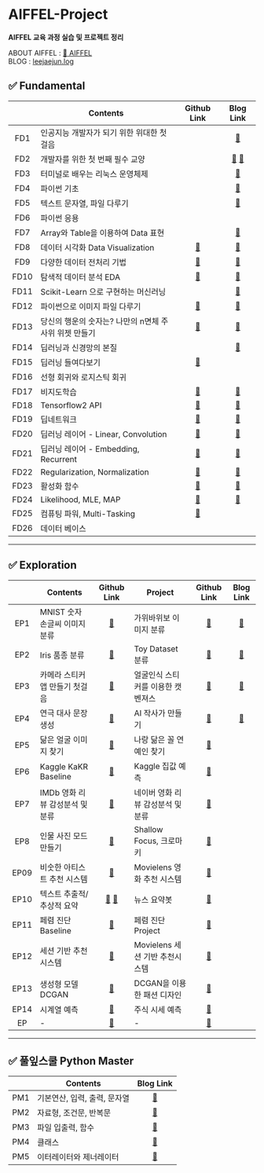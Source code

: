 # AIFFEL-Project
__AIFFEL 교육 과정 실습 및 프로젝트 정리__

ABOUT AIFFEL : [:school: AIFFEL](https://aiffel.io/)  
BLOG : [leejaejun.log](https://velog.io/@leejaejun)

## :white_check_mark: Fundamental
||Contents|Github Link|Blog Link|
|:----:|----|:----:|:----:|
|FD1|인공지능 개발자가 되기 위한 위대한 첫걸음||[:memo:](https://velog.io/@leejaejun/AIFFEL-FD-01-%EA%B0%9C%EB%B0%9C-%ED%99%98%EA%B2%BD)|
|FD2|개발자를 위한 첫 번째 필수 교양||[:memo:](https://velog.io/@leejaejun/AIFFEL-FD-01-Git-Github) [:memo:](https://velog.io/@leejaejun/AIFFEL-FD-01-2-Jupyter-Notebook-%EB%A7%88%ED%81%AC%EB%8B%A4%EC%9A%B4)|
|FD3|터미널로 배우는 리눅스 운영체제||[:memo:](https://velog.io/@leejaejun/AIFFEL-FD-02-%EB%A6%AC%EB%88%85%EC%8A%A4-%EC%9A%B4%EC%98%81%EC%B2%B4%EC%A0%9C)|
|FD4|파이썬 기초||[:memo:](https://velog.io/@leejaejun/AIFFEL-FD-04-%ED%8C%8C%EC%9D%B4%EC%8D%ACPython-%EA%B8%B0%EC%B4%88)|
|FD5|텍스트 문자열, 파일 다루기||[:memo:](https://velog.io/@leejaejun/AIFFEL-FD-05-%EB%AC%B8%EC%9E%90%EC%97%B4-%ED%8C%8C%EC%9D%BC-%EB%8B%A4%EB%A3%A8%EA%B8%B0)|
|FD6|파이썬 응용|||
|FD7|Array와 Table을 이용하여 Data 표현||[:memo:](https://velog.io/@leejaejun/AIFFEL-FD-06-Numpy-Pandas)|
|FD8|데이터 시각화 Data Visualization|[:link:](https://github.com/jaejunlee96/AIFFEL-Project/blob/master/Fundamental/FD08_Data_Visualization.ipynb)|[:memo:]()|
|FD9|다양한 데이터 전처리 기법|[:link:](https://github.com/jaejunlee96/AIFFEL-Project/blob/master/Fundamental/FD09_Data_Preprocessing.ipynb)|[:memo:](https://velog.io/@leejaejun/AIFFEL-FD-08-%EB%8D%B0%EC%9D%B4%ED%84%B0-%EC%A0%84%EC%B2%98%EB%A6%AC-Data-Preprocessing)|
|FD10|탐색적 데이터 분석 EDA|[:link:](https://github.com/jaejunlee96/AIFFEL-Project/blob/master/Fundamental/FD10_EDA.ipynb)|[:memo:](https://velog.io/@leejaejun/AIFFEL-FD-09-%ED%83%90%EC%83%89%EC%A0%81-%EB%8D%B0%EC%9D%B4%ED%84%B0-%EB%B6%84%EC%84%9D-EDA)|
|FD11|Scikit-Learn 으로 구현하는 머신러닝||[:memo:](https://velog.io/@leejaejun/AIFFEL-FD-10-%EB%A8%B8%EC%8B%A0%EB%9F%AC%EB%8B%9D-%EC%95%8C%EA%B3%A0%EB%A6%AC%EC%A6%98%EA%B3%BC-Scikit-learn)|
|FD12|파이썬으로 이미지 파일 다루기|[:link:](https://github.com/jaejunlee96/AIFFEL-Project/blob/master/Fundamental/FD12_Image_with_Pillow_OpenCV.ipynb)|[:memo:](https://velog.io/@leejaejun/AIFFEL-FD-11-%ED%8C%8C%EC%9D%B4%EC%8D%AC%EC%9C%BC%EB%A1%9C-%EC%9D%B4%EB%AF%B8%EC%A7%80-%ED%8C%8C%EC%9D%BC-%EB%8B%A4%EB%A3%A8%EA%B8%B0-Pillow-OpenCV)|
|FD13|당신의 행운의 숫자는? 나만의 n면체 주사위 위젯 만들기|[:link:](https://github.com/jaejunlee96/AIFFEL-Project/blob/f8c42f660afa5b3ec3e6f626d3beab37f0e91a17/Fundamental/FD13_N-Syroid_Dice_with_Class.ipynb)|[:memo:](https://velog.io/@leejaejun/AIFFEL-FD-12-%EA%B0%9D%EC%B2%B4-%EC%A7%80%ED%96%A5-%ED%94%84%EB%A1%9C%EA%B7%B8%EB%9E%98%EB%B0%8D-OOP)|
|FD14|딥러닝과 신경망의 본질||[:memo:](https://velog.io/@leejaejun/AIFFEL-FD-13-%EB%94%A5%EB%9F%AC%EB%8B%9D%EA%B3%BC-%EC%8B%A0%EA%B2%BD%EB%A7%9D%EC%9D%98-%EB%B3%B8%EC%A7%88)|
|FD15|딥러닝 들여다보기|[:link:](https://github.com/jaejunlee96/AIFFEL-Project/blob/5f5b521e4551219cc35cc676a1a7a3f967de7dee/Fundamental/FD15_Deep_Learning_with_Numpy.ipynb)||
|FD16|선형 회귀와 로지스틱 회귀|||
|FD17|비지도학습|[:link:](https://github.com/jaejunlee96/AIFFEL-Project/blob/5f5b521e4551219cc35cc676a1a7a3f967de7dee/Fundamental/FD17_Unsupervised_Learning.ipynb)|[:memo:](https://velog.io/@leejaejun/AIFFEL-FD-14-%EB%B9%84%EC%A7%80%EB%8F%84%ED%95%99%EC%8A%B5-Unsupervised-Learning)|
|FD18|Tensorflow2 API|[:link:](https://github.com/jaejunlee96/AIFFEL-Project/blob/5f5b521e4551219cc35cc676a1a7a3f967de7dee/Fundamental/FD18_Tensorflow2_API.ipynb)|[:memo:](https://velog.io/@leejaejun/AIFFEL-FD-15-Tensorflow2-API)|
|FD19|딥네트워크|[:link:](https://github.com/jaejunlee96/AIFFEL-Project/blob/master/Fundamental/FD19_Deep_Network.ipynb)|[:memo:](https://velog.io/@leejaejun/AIFFEL-FD-16-%EB%94%A5%EB%84%A4%ED%8A%B8%EC%9B%8C%ED%81%AC)|
|FD20|딥러닝 레이어 - Linear, Convolution|[:link:](https://github.com/jaejunlee96/AIFFEL-Project/blob/master/Fundamental/FD20_Deep_Layer_Linear_Convolution.ipynb)|[:memo:](https://velog.io/@leejaejun/AIFFEL-FD-17-%EB%94%A5%EB%9F%AC%EB%8B%9D-%EB%A0%88%EC%9D%B4%EC%96%B4-Linear-Convolution)|
|FD21|딥러닝 레이어 - Embedding, Recurrent|[:link:](https://github.com/jaejunlee96/AIFFEL-Project/blob/master/Fundamental/FD21_Deep_Layer_Embedding_Recurrent.ipynb)|[:memo:](https://velog.io/@leejaejun/AIFFEL-FD-18-%EB%94%A5%EB%9F%AC%EB%8B%9D-%EB%A0%88%EC%9D%B4%EC%96%B4-Embedding-Recurrent)|
|FD22|Regularization, Normalization|[:link:](https://github.com/jaejunlee96/AIFFEL-Project/blob/master/Fundamental/FD22_Regularization_Normalization.ipynb)|[:memo:](https://velog.io/@leejaejun/AIFFEL-FD-19-Regularization-Normalization)|
|FD23|활성화 함수|[:link:](https://github.com/jaejunlee96/AIFFEL-Project/blob/master/Fundamental/FD23_Activation_Function.ipynb)|[:memo:](https://velog.io/@leejaejun/AIFFEL-FD-20-%ED%99%9C%EC%84%B1%ED%99%94-%ED%95%A8%EC%88%98%EC%9D%98-%EC%9D%B4%ED%95%B4)|
|FD24|Likelihood, MLE, MAP|[:link:](https://github.com/jaejunlee96/AIFFEL-Project/blob/master/Fundamental/FD24_Likelihood_MLE_MAP.ipynb)|[:memo:](https://velog.io/@leejaejun/AIFFEL-FD-21-LikelihoodMLE-MAP)|
|FD25|컴퓨팅 파워, Multi-Tasking|[:link:](https://github.com/jaejunlee96/AIFFEL-Project/blob/master/Fundamental/FD25_Multi-tasking.ipynb)||
|FD26|데이터 베이스||


----
## :white_check_mark: Exploration
||Contents|Github Link|Project|Github Link|Blog Link|
|:----:|----|:----:|----|:----:|:----:|
|EP1|MNIST 숫자 손글씨 이미지 분류|[:link:](https://github.com/jaejunlee96/AIFFEL-Project/blob/master/Exploration/EP01_MNIST.ipynb)|가위바위보 이미지 분류|[:link:](https://github.com/jaejunlee96/AIFFEL-Project/blob/master/Exploration/EP01_Rock-Paper-Scissors.ipynb)|[:memo:](https://velog.io/@leejaejun/AIFFEL-EP-01-Image-Classification)|
|EP2|Iris 품종 분류|[:link:](https://github.com/jaejunlee96/AIFFEL-Project/blob/master/Exploration/EP02_Iris_Classification.ipynb)|Toy Dataset 분류|[:link:](https://github.com/jaejunlee96/AIFFEL-Project/blob/master/Exploration/EP02_Toy_Dataset_Classification.ipynb)|[:memo:](https://github.com/jaejunlee96/AIFFEL-Project/blob/master/Exploration/EP04_Text_Generation_Shakespeare.ipynb)|
|EP3|카메라 스티커앱 만들기 첫걸음|[:link:](https://github.com/jaejunlee96/AIFFEL-Project/blob/master/Exploration/EP03_Face_Recognition_Sticker_Application.ipynb)|얼굴인식 스티커를 이용한 캣벤져스|[:link:](https://github.com/jaejunlee96/AIFFEL-Project/blob/master/Exploration/EP03_Face_Recognition_Cat_Avengers.ipynb)|[:memo:](https://velog.io/@leejaejun/AIFFEL-EP-03-Face-Recognition)|
|EP4|연극 대사 문장 생성|[:link:](https://github.com/jaejunlee96/AIFFEL-Project/blob/master/Exploration/EP04_Text_Generation_Shakespeare.ipynb)|AI 작사가 만들기|[:link:](https://github.com/jaejunlee96/AIFFEL-Project/blob/master/Exploration/EP04_Text_Generation_Shakespeare.ipynb)|[:memo:](https://velog.io/@leejaejun/AIFFEL-EP-02-Text-Generation)|
|EP5|닮은 얼굴 이미지 찾기|[:link:](https://github.com/jaejunlee96/AIFFEL-Project/blob/master/Exploration/EP05_Face_Embedding_Similarity.ipynb)|나랑 닮은 꼴 연예인 찾기|[:link:](https://github.com/jaejunlee96/AIFFEL-Project/blob/master/Exploration/EP05_Look-alike_Celebrities.ipynb)||
|EP6|Kaggle KaKR Baseline|[:link:](https://github.com/jaejunlee96/AIFFEL-Project/blob/master/Exploration/EP06_Kaggle_KaKR_Baseline.ipynb)|Kaggle 집값 예측|[:link:](https://github.com/jaejunlee96/AIFFEL-Project/blob/master/Exploration/EP06_Kaggle_House_Price_Prediction.ipynb)||
|EP7|IMDb 영화 리뷰 감성분석 및 분류|[:link:](https://github.com/jaejunlee96/AIFFEL-Project/blob/master/Exploration/EP07_Text_Sentiment_Classification.ipynb)|네이버 영화 리뷰 감성분석 및 분류|[:link:](https://github.com/jaejunlee96/AIFFEL-Project/blob/master/Exploration/EP07_Naver_Movie_Sentiment_Classification.ipynb)||
|EP8|인물 사진 모드 만들기|[:link:](https://github.com/jaejunlee96/AIFFEL-Project/blob/master/Exploration/EP08_Image_Segmentation_Shallow_Focus.ipynb)|Shallow Focus, 크로마키|[:link:](https://github.com/jaejunlee96/AIFFEL-Project/blob/master/Exploration/EP08_Image_Segmentation_Project.ipynb)||
|EP09|비숫한 아티스트 추천 시스템|[:link:](https://github.com/jaejunlee96/AIFFEL-Project/blob/master/Exploration/EP09_Recommender_Sysyem_Baseline.ipynb)|Movielens 영화 추천 시스템|[:link:](https://github.com/jaejunlee96/AIFFEL-Project/blob/master/Exploration/EP09_Moivelens_Recommender_Sysyem.ipynb)||
|EP10|텍스트 추출적/추상적 요약|[:link:](https://github.com/jaejunlee96/AIFFEL-Project/blob/master/Exploration/EP10_Text_Extractive_Summarization.ipynb) [:link:](https://github.com/jaejunlee96/AIFFEL-Project/blob/master/Exploration/EP10_Text_Abstractive_Summarization.ipynb)|뉴스 요약봇|[:link:](https://github.com/jaejunlee96/AIFFEL-Project/blob/master/Exploration/EP10_News_Summarization.ipynb)||
|EP11|페렴 진단 Baseline|[:link:](https://github.com/jaejunlee96/AIFFEL-Project/blob/master/Exploration/EP11_Pneumonia%20Diagnosis_Baseline.ipynb)|페렴 진단 Project|[:link:](https://github.com/jaejunlee96/AIFFEL-Project/blob/master/Exploration/EP11_Pneumonia_Diagnosis_Project.ipynb)||
|EP12|세션 기반 추천시스템|[:link:](https://github.com/jaejunlee96/AIFFEL-Project/blob/master/Exploration/EP12_Session_Based_Recommendation.ipynb)|Movielens 세션 기반 추천시스템|[:link:](https://github.com/jaejunlee96/AIFFEL-Project/blob/master/Exploration/EP12_Movielens_Session_Based_Recommendation.ipynb)||
|EP13|생성형 모델 DCGAN|[:link:](https://github.com/jaejunlee96/AIFFEL-Project/blob/master/Exploration/EP13_DCGAN_CIFAR10_Project.ipynb)|DCGAN을 이용한 패션 디자인|[:link:](https://github.com/jaejunlee96/AIFFEL-Project/blob/master/Exploration/EP13_DCGAN_Fashion_MNIST.ipynb)||
|EP14|시계열 예측|[:link:](https://github.com/jaejunlee96/AIFFEL-Project/blob/master/Exploration/EP14_Time_Series_Prediction.ipynb)|주식 시세 예측|[:link:](https://github.com/jaejunlee96/AIFFEL-Project/blob/master/Exploration/EP14_Stock_Prediction.ipynb)||
|EP|-|[:link:]()|-|[:link:]()||


----
## :white_check_mark: 풀잎스쿨  Python Master
||Contents|Blog Link|
|:----:|----|:----:|
|PM1|기본연산, 입력, 출력, 문자열|[:memo:](https://velog.io/@leejaejun/AIFFEL-Python-Master-%ED%95%B5%EC%8B%AC%EC%A0%95%EB%A6%AC-01)|
|PM2|자료형, 조건문, 반복문|[:memo:](https://velog.io/@leejaejun/AIFFEL-Python-Master-%ED%95%B5%EC%8B%AC%EC%A0%95%EB%A6%AC-02-%EC%9E%90%EB%A3%8C%ED%98%95-%EC%A1%B0%EA%B1%B4%EB%AC%B8-%EB%B0%98%EB%B3%B5%EB%AC%B8)|
|PM3|파일 입출력, 함수|[:memo:](https://velog.io/@leejaejun/AIFFEL-Python-Master-%ED%95%B5%EC%8B%AC%EC%A0%95%EB%A6%AC-03-%ED%8C%8C%EC%9D%BC-%EC%9E%85%EC%B6%9C%EB%A0%A5-%ED%95%A8%EC%88%98)|
|PM4|클래스|[:memo:](https://velog.io/@leejaejun/AIFFEL-Python-Master-%ED%95%B5%EC%8B%AC%EC%A0%95%EB%A6%AC-04-%ED%81%B4%EB%9E%98%EC%8A%A4)|
|PM5|이터레이터와 제너레이터|[:memo:](https://velog.io/@leejaejun/AIFFEL-Python-Master-%ED%95%B5%EC%8B%AC%EC%A0%95%EB%A6%AC-05-%EC%9D%B4%ED%84%B0%EB%A0%88%EC%9D%B4%ED%84%B0Iterator%EC%99%80-%EC%A0%9C%EB%84%88%EB%A0%88%EC%9D%B4%ED%84%B0Generator)|

